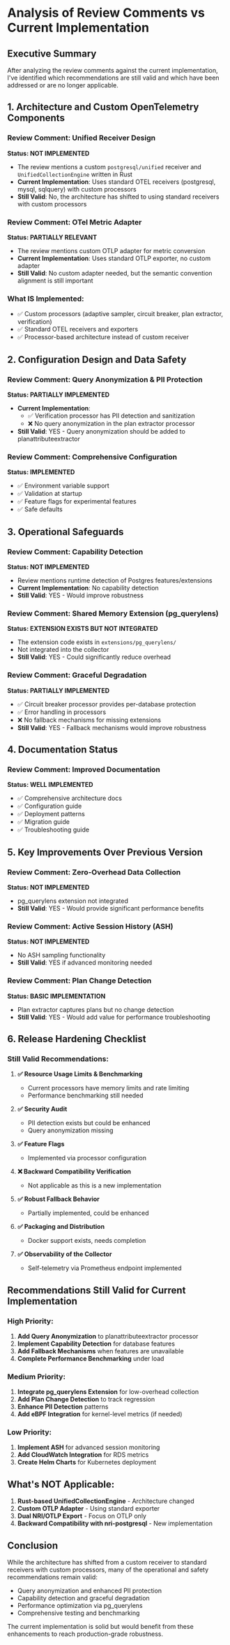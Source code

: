 # Analysis of Review Comments vs Current Implementation

## Executive Summary

After analyzing the review comments against the current implementation, I've identified which recommendations are still valid and which have been addressed or are no longer applicable.

## 1. Architecture and Custom OpenTelemetry Components

### Review Comment: Unified Receiver Design
**Status: NOT IMPLEMENTED**
- The review mentions a custom `postgresql/unified` receiver and `UnifiedCollectionEngine` written in Rust
- **Current Implementation**: Uses standard OTEL receivers (postgresql, mysql, sqlquery) with custom processors
- **Still Valid**: No, the architecture has shifted to using standard receivers with custom processors

### Review Comment: OTel Metric Adapter
**Status: PARTIALLY RELEVANT**
- The review mentions custom OTLP adapter for metric conversion
- **Current Implementation**: Uses standard OTLP exporter, no custom adapter
- **Still Valid**: No custom adapter needed, but the semantic convention alignment is still important

### What IS Implemented:
- ✅ Custom processors (adaptive sampler, circuit breaker, plan extractor, verification)
- ✅ Standard OTEL receivers and exporters
- ✅ Processor-based architecture instead of custom receiver

## 2. Configuration Design and Data Safety

### Review Comment: Query Anonymization & PII Protection
**Status: PARTIALLY IMPLEMENTED**
- **Current Implementation**: 
  - ✅ Verification processor has PII detection and sanitization
  - ❌ No query anonymization in the plan extractor processor
- **Still Valid**: YES - Query anonymization should be added to planattributeextractor

### Review Comment: Comprehensive Configuration
**Status: IMPLEMENTED**
- ✅ Environment variable support
- ✅ Validation at startup
- ✅ Feature flags for experimental features
- ✅ Safe defaults

## 3. Operational Safeguards

### Review Comment: Capability Detection
**Status: NOT IMPLEMENTED**
- Review mentions runtime detection of Postgres features/extensions
- **Current Implementation**: No capability detection
- **Still Valid**: YES - Would improve robustness

### Review Comment: Shared Memory Extension (pg_querylens)
**Status: EXTENSION EXISTS BUT NOT INTEGRATED**
- The extension code exists in `extensions/pg_querylens/`
- Not integrated into the collector
- **Still Valid**: YES - Could significantly reduce overhead

### Review Comment: Graceful Degradation
**Status: PARTIALLY IMPLEMENTED**
- ✅ Circuit breaker processor provides per-database protection
- ✅ Error handling in processors
- ❌ No fallback mechanisms for missing extensions
- **Still Valid**: YES - Fallback mechanisms would improve robustness

## 4. Documentation Status

### Review Comment: Improved Documentation
**Status: WELL IMPLEMENTED**
- ✅ Comprehensive architecture docs
- ✅ Configuration guide
- ✅ Deployment patterns
- ✅ Migration guide
- ✅ Troubleshooting guide

## 5. Key Improvements Over Previous Version

### Review Comment: Zero-Overhead Data Collection
**Status: NOT IMPLEMENTED**
- pg_querylens extension not integrated
- **Still Valid**: YES - Would provide significant performance benefits

### Review Comment: Active Session History (ASH)
**Status: NOT IMPLEMENTED**
- No ASH sampling functionality
- **Still Valid**: YES if advanced monitoring needed

### Review Comment: Plan Change Detection
**Status: BASIC IMPLEMENTATION**
- Plan extractor captures plans but no change detection
- **Still Valid**: YES - Would add value for performance troubleshooting

## 6. Release Hardening Checklist

### Still Valid Recommendations:

1. **✅ Resource Usage Limits & Benchmarking**
   - Current processors have memory limits and rate limiting
   - Performance benchmarking still needed

2. **✅ Security Audit**
   - PII detection exists but could be enhanced
   - Query anonymization missing

3. **✅ Feature Flags**
   - Implemented via processor configuration

4. **❌ Backward Compatibility Verification**
   - Not applicable as this is a new implementation

5. **✅ Robust Fallback Behavior**
   - Partially implemented, could be enhanced

6. **✅ Packaging and Distribution**
   - Docker support exists, needs completion

7. **✅ Observability of the Collector**
   - Self-telemetry via Prometheus endpoint implemented

## Recommendations Still Valid for Current Implementation

### High Priority:
1. **Add Query Anonymization** to planattributeextractor processor
2. **Implement Capability Detection** for database features
3. **Add Fallback Mechanisms** when features are unavailable
4. **Complete Performance Benchmarking** under load

### Medium Priority:
1. **Integrate pg_querylens Extension** for low-overhead collection
2. **Add Plan Change Detection** to track regression
3. **Enhance PII Detection** patterns
4. **Add eBPF Integration** for kernel-level metrics (if needed)

### Low Priority:
1. **Implement ASH** for advanced session monitoring
2. **Add CloudWatch Integration** for RDS metrics
3. **Create Helm Charts** for Kubernetes deployment

## What's NOT Applicable:

1. **Rust-based UnifiedCollectionEngine** - Architecture changed
2. **Custom OTLP Adapter** - Using standard exporter
3. **Dual NRI/OTLP Export** - Focus on OTLP only
4. **Backward Compatibility with nri-postgresql** - New implementation

## Conclusion

While the architecture has shifted from a custom receiver to standard receivers with custom processors, many of the operational and safety recommendations remain valid:

- Query anonymization and enhanced PII protection
- Capability detection and graceful degradation
- Performance optimization via pg_querylens
- Comprehensive testing and benchmarking

The current implementation is solid but would benefit from these enhancements to reach production-grade robustness.